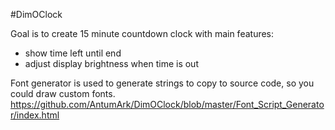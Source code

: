 #DimOClock

Goal is to create 15 minute countdown clock with main features:

* show time left until end
* adjust display brightness when time is out

Font generator is used to generate strings to copy to source code, so you could draw custom fonts.
https://github.com/AntumArk/DimOClock/blob/master/Font_Script_Generator/index.html

